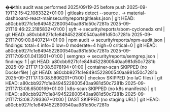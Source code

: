 ��t h i s   a u d i t   w a s   p e r f o r m e d   2 0 2 5 / 0 9 / 1 9 - 2 5   b e f o r e   p u s h   2 0 2 5 - 0 9 - 1 9 T 1 2 : 1 5 : 4 2 . 1 0 8 3 3 2 2 + 0 1 : 0 0   |   g i t l e a k s   d e t e c t   - - s o u r c e   .   - >   m a t e r i a l - d a s h b o a r d - r e a c t - m a i n \ s e c u r i t y \ r e p o r t s \ g i t l e a k s . j s o n   |   g i t   H E A D :   a 8 0 c b b 9 2 7 f c 1 e 8 4 9 4 5 2 2 8 0 0 5 4 0 a a 9 8 1 d 5 0 c 7 2 8 1 b   2 0 2 5 - 0 9 - 2 1 T 1 6 : 4 6 : 2 2 . 2 1 8 5 8 3 2 + 0 1 : 0 0   |   s y f t   - >   s e c u r i t y / r e p o r t s / s b o m - c y c l o n e d x . x m l   |   g i t   H E A D :   a 8 0 c b b 9 2 7 f c 1 e 8 4 9 4 5 2 2 8 0 0 5 4 0 a a 9 8 1 d 5 0 c 7 2 8 1 b   2 0 2 5 - 0 9 - 2 1 T 1 7 : 0 9 : 0 0 . 8 4 0 7 2 1 4 + 0 1 : 0 0   |   n p m   a u d i t   - >   s e c u r i t y / r e p o r t s / n p m - a u d i t . j s o n   |   f i n d i n g s :   t o t a l = 4   i n f o = 0   l o w = 0   m o d e r a t e = 4   h i g h = 0   c r i t i c a l = 0   |   g i t   H E A D :   a 8 0 c b b 9 2 7 f c 1 e 8 4 9 4 5 2 2 8 0 0 5 4 0 a a 9 8 1 d 5 0 c 7 2 8 1 b   2 0 2 5 - 0 9 - 2 1 T 1 7 : 0 9 : 0 1 . 0 4 1 3 9 3 1 + 0 1 : 0 0   |   s e m g r e p   - >   s e c u r i t y / r e p o r t s / s e m g r e p . j s o n   |   f i n d i n g s :   1   |   g i t   H E A D :   a 8 0 c b b 9 2 7 f c 1 e 8 4 9 4 5 2 2 8 0 0 5 4 0 a a 9 8 1 d 5 0 c 7 2 8 1 b   2 0 2 5 - 0 9 - 2 1 T 1 7 : 1 3 : 0 8 . 5 0 7 8 1 9 4 + 0 1 : 0 0   |   c o n t a i n e r - s c a n   S K I P P E D   ( n o   D o c k e r f i l e )   |   g i t   H E A D :   a 8 0 c b b 9 2 7 f c 1 e 8 4 9 4 5 2 2 8 0 0 5 4 0 a a 9 8 1 d 5 0 c 7 2 8 1 b   2 0 2 5 - 0 9 - 2 1 T 1 7 : 1 3 : 0 8 . 5 8 0 6 2 0 1 + 0 1 : 0 0   |   c h e c k o v   S K I P P E D   ( n o   I a C   f i l e s )   |   g i t   H E A D :   a 8 0 c b b 9 2 7 f c 1 e 8 4 9 4 5 2 2 8 0 0 5 4 0 a a 9 8 1 d 5 0 c 7 2 8 1 b   2 0 2 5 - 0 9 - 2 1 T 1 7 : 1 3 : 0 8 . 6 5 0 0 1 6 9 + 0 1 : 0 0   |   k 8 s - s c a n   S K I P P E D   ( n o   k 8 s   m a n i f e s t s )   |   g i t   H E A D :   a 8 0 c b b 9 2 7 f c 1 e 8 4 9 4 5 2 2 8 0 0 5 4 0 a a 9 8 1 d 5 0 c 7 2 8 1 b   2 0 2 5 - 0 9 - 2 1 T 1 7 : 1 3 : 0 8 . 7 2 9 3 3 6 7 + 0 1 : 0 0   |   D A S T   S K I P P E D   ( n o   s t a g i n g   U R L )   |   g i t   H E A D :   a 8 0 c b b 9 2 7 f c 1 e 8 4 9 4 5 2 2 8 0 0 5 4 0 a a 9 8 1 d 5 0 c 7 2 8 1 b   